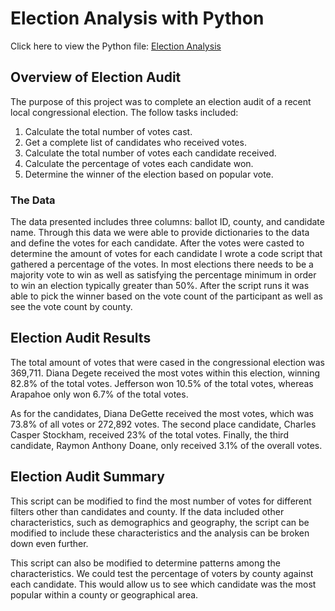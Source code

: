# Election Analysis with Python
Click here to view the Python file: [Election Analysis](https://github.com/Inxonwetrust/Election_Analysis/blob/main/analysis/election_analysis.txt)

## Overview of Election Audit
The purpose of this project was to complete an election audit of a recent local congressional election. The follow tasks included:
1. Calculate the total number of votes cast.
2. Get a complete list of candidates who received votes.
3. Calculate the total number of votes each candidate received.
4. Calculate the percentage of votes each candidate won.
5. Determine the winner of the election based on popular vote. 

### The Data
The data presented includes three columns: ballot ID, county, and candidate name. Through this data we were able to provide dictionaries to the data and define the votes for each candidate. After the votes were casted to determine the amount of votes for each candidate I wrote a code script that gathered a percentage of the votes. In most elections there needs to be a majority vote to win as well as satisfying the percentage minimum in order to win an election typically greater than 50%. After the script runs it was able to pick the winner based on the vote count of the participant as well as see the vote count by county.

## Election Audit Results

The total amount of votes that were cased in the congressional election was 369,711. Diana Degete received the most votes within this election, winning 82.8% of the total votes. Jefferson won 10.5% of the total votes, whereas Arapahoe only won 6.7% of the total votes.

As for the candidates, Diana DeGette received the most votes, which was 73.8% of all votes or  272,892 votes. The second place candidate, Charles Casper Stockham, received 23% of the total votes. Finally, the third candidate, Raymon Anthony Doane, only received 3.1% of the overall votes. 

## Election Audit Summary
This script can be modified to find the most number of votes for different filters other than candidates and county. If the data included other characteristics, such as demographics and geography, the script can be modified to include these characteristics and the analysis can be broken down even further.

This script can also be modified to determine patterns among the characteristics. We could test the percentage of voters by county against each candidate. This would allow us to see which candidate was the most popular within a county or geographical area. 
